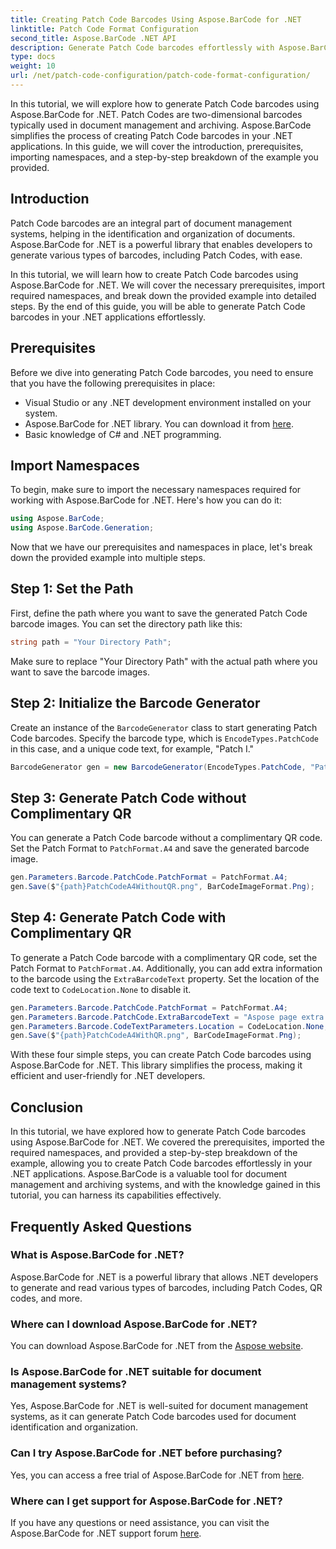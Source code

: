 ```yaml
---
title: Creating Patch Code Barcodes Using Aspose.BarCode for .NET
linktitle: Patch Code Format Configuration
second_title: Aspose.BarCode .NET API
description: Generate Patch Code barcodes effortlessly with Aspose.BarCode for .NET. Learn the steps to create Patch Code barcodes and enhance your document management system. Download the library now!
type: docs
weight: 10
url: /net/patch-code-configuration/patch-code-format-configuration/
---
```


In this tutorial, we will explore how to generate Patch Code barcodes using Aspose.BarCode for .NET. Patch Codes are two-dimensional barcodes typically used in document management and archiving. Aspose.BarCode simplifies the process of creating Patch Code barcodes in your .NET applications. In this guide, we will cover the introduction, prerequisites, importing namespaces, and a step-by-step breakdown of the example you provided.

## Introduction

Patch Code barcodes are an integral part of document management systems, helping in the identification and organization of documents. Aspose.BarCode for .NET is a powerful library that enables developers to generate various types of barcodes, including Patch Codes, with ease.

In this tutorial, we will learn how to create Patch Code barcodes using Aspose.BarCode for .NET. We will cover the necessary prerequisites, import required namespaces, and break down the provided example into detailed steps. By the end of this guide, you will be able to generate Patch Code barcodes in your .NET applications effortlessly.

## Prerequisites

Before we dive into generating Patch Code barcodes, you need to ensure that you have the following prerequisites in place:

- Visual Studio or any .NET development environment installed on your system.
- Aspose.BarCode for .NET library. You can download it from [here](https://releases.aspose.com/barcode/net/).
- Basic knowledge of C# and .NET programming.

## Import Namespaces

To begin, make sure to import the necessary namespaces required for working with Aspose.BarCode for .NET. Here's how you can do it:

```csharp
using Aspose.BarCode;
using Aspose.BarCode.Generation;
```

Now that we have our prerequisites and namespaces in place, let's break down the provided example into multiple steps.

## Step 1: Set the Path

First, define the path where you want to save the generated Patch Code barcode images. You can set the directory path like this:

```csharp
string path = "Your Directory Path";
```

Make sure to replace "Your Directory Path" with the actual path where you want to save the barcode images.

## Step 2: Initialize the Barcode Generator

Create an instance of the `BarcodeGenerator` class to start generating Patch Code barcodes. Specify the barcode type, which is `EncodeTypes.PatchCode` in this case, and a unique code text, for example, "Patch I."

```csharp
BarcodeGenerator gen = new BarcodeGenerator(EncodeTypes.PatchCode, "Patch I");
```

## Step 3: Generate Patch Code without Complimentary QR

You can generate a Patch Code barcode without a complimentary QR code. Set the Patch Format to `PatchFormat.A4` and save the generated barcode image.

```csharp
gen.Parameters.Barcode.PatchCode.PatchFormat = PatchFormat.A4;
gen.Save($"{path}PatchCodeA4WithoutQR.png", BarCodeImageFormat.Png);
```

## Step 4: Generate Patch Code with Complimentary QR

To generate a Patch Code barcode with a complimentary QR code, set the Patch Format to `PatchFormat.A4`. Additionally, you can add extra information to the barcode using the `ExtraBarcodeText` property. Set the location of the code text to `CodeLocation.None` to disable it.

```csharp
gen.Parameters.Barcode.PatchCode.PatchFormat = PatchFormat.A4;
gen.Parameters.Barcode.PatchCode.ExtraBarcodeText = "Aspose page extra info";
gen.Parameters.Barcode.CodeTextParameters.Location = CodeLocation.None;
gen.Save($"{path}PatchCodeA4WithQR.png", BarCodeImageFormat.Png);
```

With these four simple steps, you can create Patch Code barcodes using Aspose.BarCode for .NET. This library simplifies the process, making it efficient and user-friendly for .NET developers.

## Conclusion

In this tutorial, we have explored how to generate Patch Code barcodes using Aspose.BarCode for .NET. We covered the prerequisites, imported the required namespaces, and provided a step-by-step breakdown of the example, allowing you to create Patch Code barcodes effortlessly in your .NET applications. Aspose.BarCode is a valuable tool for document management and archiving systems, and with the knowledge gained in this tutorial, you can harness its capabilities effectively.

## Frequently Asked Questions

### What is Aspose.BarCode for .NET?
Aspose.BarCode for .NET is a powerful library that allows .NET developers to generate and read various types of barcodes, including Patch Codes, QR codes, and more.

### Where can I download Aspose.BarCode for .NET?
You can download Aspose.BarCode for .NET from the [Aspose website](https://releases.aspose.com/barcode/net/).

### Is Aspose.BarCode for .NET suitable for document management systems?
Yes, Aspose.BarCode for .NET is well-suited for document management systems, as it can generate Patch Code barcodes used for document identification and organization.

### Can I try Aspose.BarCode for .NET before purchasing?
Yes, you can access a free trial of Aspose.BarCode for .NET from [here](https://releases.aspose.com/).

### Where can I get support for Aspose.BarCode for .NET?
If you have any questions or need assistance, you can visit the Aspose.BarCode for .NET support forum [here](https://forum.aspose.com/c/barcode/13).

